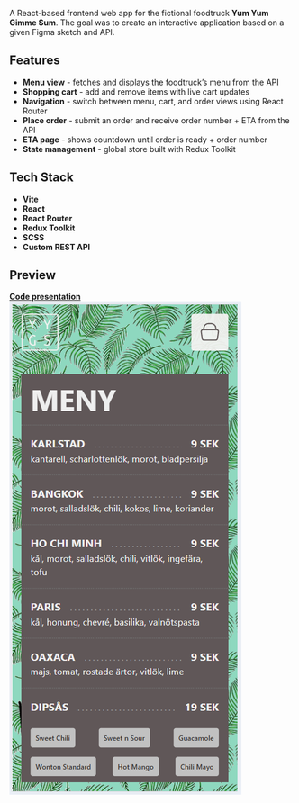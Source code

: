 A React-based frontend web app for the fictional foodtruck **Yum Yum Gimme Sum**. The goal was to create an interactive application based on a given Figma sketch and API.

## Features

- **Menu view** - fetches and displays the foodtruck’s menu from the API
- **Shopping cart** - add and remove items with live cart updates
- **Navigation** - switch between menu, cart, and order views using React Router
- **Place order** - submit an order and receive order number + ETA from the API
- **ETA page** - shows countdown until order is ready + order number
- **State management** - global store built with Redux Toolkit

## Tech Stack

- **Vite**
- **React**
- **React Router**
- **Redux Toolkit**
- **SCSS**
- **Custom REST API**

## Preview

**<a href="https://vimeo.com/1065910807/f214fe1f12?share=copy">Code presentation</a>**<br/>
<img src="./public/screen.png" />
